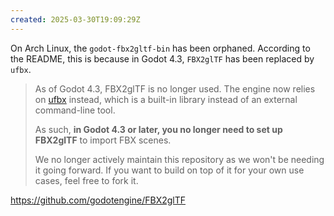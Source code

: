 ```yaml
---
created: 2025-03-30T19:09:29Z
---
```


On Arch Linux, the `godot-fbx2gltf-bin` has been orphaned. According to the README, this is because in Godot 4.3, `FBX2glTF` has been replaced by `ufbx`.

> As of Godot 4.3, FBX2glTF is no longer used. The engine now relies on [ufbx](https://github.com/ufbx/ufbx) instead, which is a built-in library instead of an external command-line tool.
>
> As such, **in Godot 4.3 or later, you no longer need to set up FBX2glTF** to import FBX scenes.
>
> We no longer actively maintain this repository as we won't be needing it going forward. If you want to build on top of it for your own use cases, feel free to fork it.

https://github.com/godotengine/FBX2glTF
